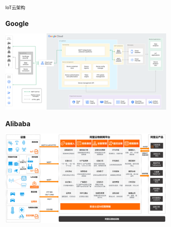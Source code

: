 IoT云架构

## Google

![一般 IoT 平台架构（在以下文本中说明事件流）。](imgs/IoT云架构/iot_diagram_one.svg)



## Alibaba

![物联网平台架构](imgs/IoT云架构/p202711.png)